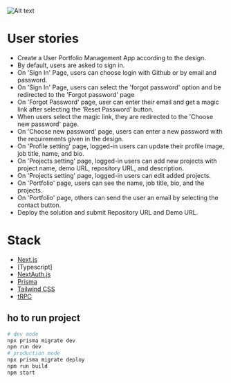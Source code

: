 ![Alt text](Screencastfrom21202401170520-ezgif.com-video-to-gif-converter.gif?raw=true "Title")
# User stories

- Create a User Portfolio Management App according to the design. 
- By default, users are asked to sign in. 
- On 'Sign In' Page, users can choose login with Github or by email and password. 
- On 'Sign In' Page, users can select the 'forgot password' option and be redirected to the 'Forgot password' page 
- On 'Forgot Password' page, user can enter their email and get a magic link after selecting the 'Reset Password' button. 
- When users select the magic link, they are redirected to the 'Choose new password' page. 
- On 'Choose new password' page, users can enter a new password with the requirements given in the design. 
- On 'Profile setting' page, logged-in users can update their profile image, job title, name, and bio.
- On 'Projects setting' page, logged-in users can add new projects with project name, demo URL, repository URL, and description. 
- On 'Projects setting' page, logged-in users can edit added projects.
- On 'Portfolio' page, users can see the name, job title, bio, and the projects. 
- On 'Portfolio' page, others can send the user an email by selecting the contact button. 
- Deploy the solution and submit Repository URL and Demo URL.


# Stack
- [Next.js](https://nextjs.org)
- [Typescript]
- [NextAuth.js](https://next-auth.js.org)
- [Prisma](https://prisma.io)
- [Tailwind CSS](https://tailwindcss.com)
- [tRPC](https://trpc.io)

## ho to run project
```bash
# dev mode 
npx prisma migrate dev
npm run dev
# production mode
npx prisma migrate deploy
npm run build
npm start
